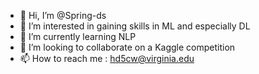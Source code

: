 - 👋 Hi, I’m @Spring-ds
- 👀 I’m interested in gaining skills in ML and especially DL
- 🌱 I’m currently learning NLP
- 💞️ I’m looking to collaborate on a Kaggle competition
- 📫 How to reach me : hd5cw@virginia.edu

<!---
Spring-ds/Spring-ds is a ✨ special ✨ repository because its `README.md` (this file) appears on your GitHub profile.
You can click the Preview link to take a look at your changes.
--->
